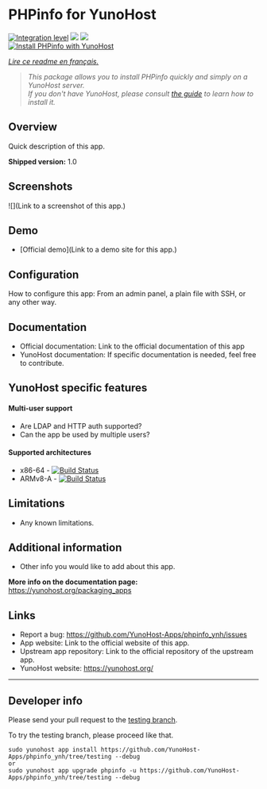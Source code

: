 # PHPinfo for YunoHost

[![Integration level](https://dash.yunohost.org/integration/phpinfo.svg)](https://dash.yunohost.org/appci/app/phpinfo) ![](https://ci-apps.yunohost.org/ci/badges/phpinfo.status.svg) ![](https://ci-apps.yunohost.org/ci/badges/phpinfo.maintain.svg)  
[![Install PHPinfo with YunoHost](https://install-app.yunohost.org/install-with-yunohost.png)](https://install-app.yunohost.org/?app=phpinfo)

*[Lire ce readme en français.](./README_fr.md)*

> *This package allows you to install PHPinfo quickly and simply on a YunoHost server.  
If you don't have YunoHost, please consult [the guide](https://yunohost.org/#/install) to learn how to install it.*

## Overview
Quick description of this app.

**Shipped version:** 1.0

## Screenshots

![](Link to a screenshot of this app.)

## Demo

* [Official demo](Link to a demo site for this app.)

## Configuration

How to configure this app: From an admin panel, a plain file with SSH, or any other way.

## Documentation

 * Official documentation: Link to the official documentation of this app
 * YunoHost documentation: If specific documentation is needed, feel free to contribute.

## YunoHost specific features

#### Multi-user support

* Are LDAP and HTTP auth supported?
* Can the app be used by multiple users?

#### Supported architectures

* x86-64 - [![Build Status](https://ci-apps.yunohost.org/ci/logs/phpinfo%20%28Apps%29.svg)](https://ci-apps.yunohost.org/ci/apps/phpinfo/)
* ARMv8-A - [![Build Status](https://ci-apps-arm.yunohost.org/ci/logs/phpinfo%20%28Apps%29.svg)](https://ci-apps-arm.yunohost.org/ci/apps/phpinfo/)

## Limitations

* Any known limitations.

## Additional information

* Other info you would like to add about this app.

**More info on the documentation page:**  
https://yunohost.org/packaging_apps

## Links

 * Report a bug: https://github.com/YunoHost-Apps/phpinfo_ynh/issues
 * App website: Link to the official website of this app.
 * Upstream app repository: Link to the official repository of the upstream app.
 * YunoHost website: https://yunohost.org/

---

Developer info
----------------

Please send your pull request to the [testing branch](https://github.com/YunoHost-Apps/phpinfo_ynh/tree/testing).

To try the testing branch, please proceed like that.
```
sudo yunohost app install https://github.com/YunoHost-Apps/phpinfo_ynh/tree/testing --debug
or
sudo yunohost app upgrade phpinfo -u https://github.com/YunoHost-Apps/phpinfo_ynh/tree/testing --debug
```
